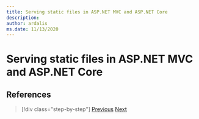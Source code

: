 ```yaml
---
title: Serving static files in ASP.NET MVC and ASP.NET Core
description: 
author: ardalis
ms.date: 11/13/2020
---
```


# Serving static files in ASP.NET MVC and ASP.NET Core

## References

>[!div class="step-by-step"]
>[Previous](hosting-differences.md)
>[Next](dependency-injection-differences.md)
